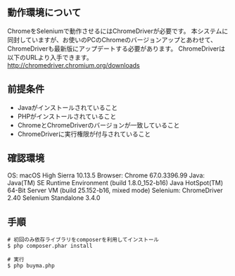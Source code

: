 ## 動作環境について
ChromeをSeleniumで動作させるにはChromeDriverが必要です。
本システムに同封していますが、お使いのPCのChromeのバージョンアップとあわせて、ChromeDriverも最新版にアップデートする必要があります。
ChromeDriverは以下のURLより入手できます。  
http://chromedriver.chromium.org/downloads

## 前提条件

* Javaがインストールされていること
* PHPがインストールされていること
* ChromeとChromeDriverのバージョンが一致していること
* ChromeDriverに実行権限が付与されていること

## 確認環境

OS:      macOS High Sierra 10.13.5
Browser: Chrome 67.0.3396.99
Java: Java(TM) SE Runtime Environment (build 1.8.0_152-b16)
      Java HotSpot(TM) 64-Bit Server VM (build 25.152-b16, mixed mode)
Selenium: ChromeDriver 2.40
          Selenium Standalone 3.4.0

## 手順

```
# 初回のみ依存ライブラリをcomposerを利用してインストール
$ php composer.phar install

# 実行
$ php buyma.php

```
